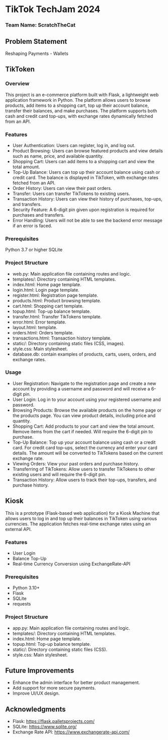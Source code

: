 # TikTok TechJam 2024

### Team Name: ScratchTheCat

## Problem Statement
Reshaping Payments - Wallets

## TikToken

### Overview
This project is an e-commerce platform built with Flask, a lightweight web application framework in Python. The platform allows users to browse products, add items to a shopping cart, top up their account balance, transfer their balances, and make purchases. The platform supports both cash and credit card top-ups, with exchange rates dynamically fetched from an API.

### Features
- User Authentication: Users can register, log in, and log out.
- Product Browsing: Users can browse featured products and view details such as name, price, and available quantity.
- Shopping Cart: Users can add items to a shopping cart and view the total amount.
- Top-Up Balance: Users can top up their account balance using cash or credit card. The balance is displayed in TikToken, with exchange rates fetched from an API.
- Order History: Users can view their past orders.
- Transfer: Users can transfer TikTokens to existing users. 
- Transaction History: Users can view their history of purchases, top-ups, and transfers.
- Security Feature: A 6-digit pin given upon registration is required for purchases and transfers.
- Error Handling: Users will not be able to see the backend error message if an error is faced. 

### Prerequisites
Python 3.7 or higher
SQLite

### Project Structure
- web.py: Main application file containing routes and logic.
- templates/: Directory containing HTML templates.
- index.html: Home page template.
- login.html: Login page template.
- register.html: Registration page template.
- products.html: Product browsing template.
- cart.html: Shopping cart template.
- topup.html: Top-up balance template.
- transfer.html: Transfer TikTokens template.
- error.html: Error template.
- layout.html: template.
- orders.html: Orders template.
- transactions.html: Transaction history template.
- static/: Directory containing static files (CSS, images).
- style.css: Main stylesheet.
- database.db: contain examples of products, carts, users, orders, and exchange rates. 

### Usage
- User Registration:
Navigate to the registration page and create a new account by providing a username and password and will receive a 6-digit pin. 
- User Login:
Log in to your account using your registered username and password.
- Browsing Products:
Browse the available products on the home page or the products page. You can view product details, including price and quantity.
- Shopping Cart:
Add products to your cart and view the total amount. Remove items from the cart if needed. Will require the 6-digit pin to purchase. 
- Top-Up Balance:
Top up your account balance using cash or a credit card. For credit card top-ups, select the currency and enter your card details. The amount will be converted to TikTokens based on the current exchange rate.
- Viewing Orders:
View your past orders and purchase history.
- Transferring of TikTokens: 
Allow users to transfer TikTokens to other existing users and will require the 6-digit pin. 
- Transaction History:
Allow users to track their top-ups, transfers, and purchase history.

## Kiosk
This is a prototype (Flask-based web application) for a Kiosk Machine that allows users to log in and top up their balances in TikToken using various currencies. The application fetches real-time exchange rates using an external API.

### Features
- User Login
- Balance Top-Up
- Real-time Currency Conversion using ExchangeRate-API

### Prerequisites
- Python 3.10+
- Flask
- SQLite
- requests

### Project Structure
- app.py: Main application file containing routes and logic.
- templates/: Directory containing HTML templates.
- index.html: Home page template.
- topup.html: Top-up balance template.
- static/: Directory containing static files (CSS).
- style.css: Main stylesheet.

## Future Improvements
- Enhance the admin interface for better product management.
- Add support for more secure payments.
- Improve UI/UX design.

## Acknowledgments
- Flask: https://flask.palletsprojects.com/
- SQLite: https://www.sqlite.org/
- Exchange Rate API: https://www.exchangerate-api.com/

